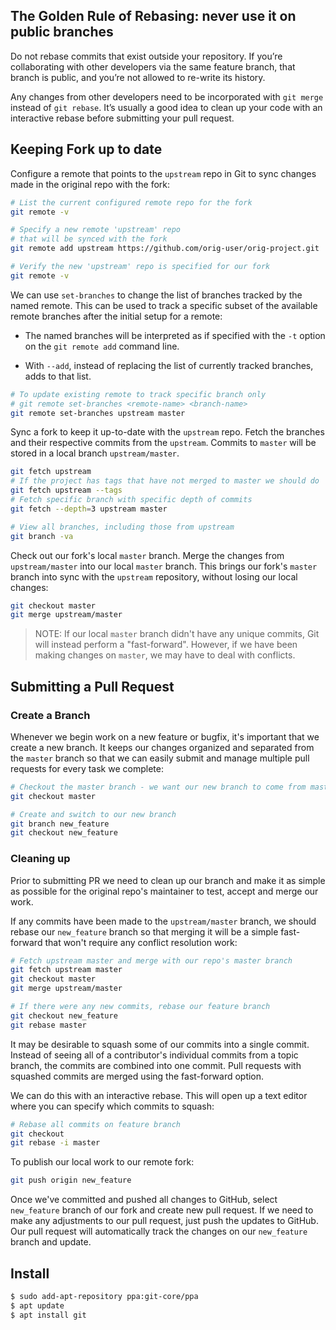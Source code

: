 The Golden Rule of Rebasing: never use it on public branches
------------------------------------------------------------

Do not rebase commits that exist outside your repository. If you’re
collaborating with other developers via the same feature branch, that branch is
public, and you’re not allowed to re-write its history.

Any changes from other developers need to be incorporated with `git merge`
instead of `git rebase`. It’s usually a good idea to clean up your code with an
interactive rebase before submitting your pull request.


Keeping Fork up to date
-----------------------

Configure a remote that points to the `upstream` repo in Git to sync changes
made in the original repo with the fork:

``` bash
# List the current configured remote repo for the fork
git remote -v

# Specify a new remote 'upstream' repo
# that will be synced with the fork
git remote add upstream https://github.com/orig-user/orig-project.git

# Verify the new 'upstream' repo is specified for our fork
git remote -v
```

We can use `set-branches` to change the list of branches tracked by the named
remote. This can be used to track a specific subset of the available remote
branches after the initial setup for a remote:

- The named branches will be interpreted as if specified with the `-t` option
  on the `git remote add` command line.

- With `--add`, instead of replacing the list of currently tracked branches,
  adds to that list.

``` bash
# To update existing remote to track specific branch only
# git remote set-branches <remote-name> <branch-name>
git remote set-branches upstream master
```

Sync a fork to keep it up-to-date with the `upstream` repo. Fetch the branches
and their respective commits from the `upstream`. Commits to `master` will be
stored in a local branch `upstream/master`.

``` bash
git fetch upstream
# If the project has tags that have not merged to master we should do
git fetch upstream --tags
# Fetch specific branch with specific depth of commits
git fetch --depth=3 upstream master

# View all branches, including those from upstream
git branch -va
```

Check out our fork's local `master` branch. Merge the changes from
`upstream/master` into our local `master` branch. This brings our fork's
`master` branch into sync with the `upstream` repository, without losing our
local changes:

``` bash
git checkout master
git merge upstream/master
```

> NOTE: If our local `master` branch didn't have any unique commits, Git will
> instead perform a "fast-forward". However, if we have been making changes on
> `master`, we may have to deal with conflicts.


Submitting a Pull Request
-------------------------

### Create a Branch

Whenever we begin work on a new feature or bugfix, it's important that we
create a new branch. It keeps our changes organized and separated from the
`master` branch so that we can easily submit and manage multiple pull requests
for every task we complete:

``` bash
# Checkout the master branch - we want our new branch to come from master
git checkout master

# Create and switch to our new branch
git branch new_feature
git checkout new_feature
```

### Cleaning up

Prior to submitting PR we need to clean up our branch and make it as simple as
possible for the original repo's maintainer to test, accept and merge our work.

If any commits have been made to the `upstream/master` branch, we should rebase
our `new_feature` branch so that merging it will be a simple fast-forward that
won't require any conflict resolution work:

``` bash
# Fetch upstream master and merge with our repo's master branch
git fetch upstream master
git checkout master
git merge upstream/master

# If there were any new commits, rebase our feature branch
git checkout new_feature
git rebase master
```

It may be desirable to squash some of our commits into a single commit. Instead
of seeing all of a contributor's individual commits from a topic branch, the
commits are combined into one commit. Pull requests with squashed commits are
merged using the fast-forward option.

We can do this with an interactive rebase. This will open up a text editor
where you can specify which commits to squash:

``` bash
# Rebase all commits on feature branch
git checkout
git rebase -i master
```

To publish our local work to our remote fork:
``` bash
git push origin new_feature
```

Once we've committed and pushed all changes to GitHub, select `new_feature`
branch of our fork and create new pull request. If we need to make any
adjustments to our pull request, just push the updates to GitHub. Our pull
request will automatically track the changes on our `new_feature` branch and
update.



Install
-------

``` bash
$ sudo add-apt-repository ppa:git-core/ppa
$ apt update
$ apt install git
```

